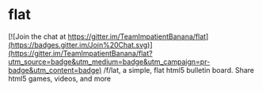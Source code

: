 # flat

[![Join the chat at https://gitter.im/TeamImpatientBanana/flat](https://badges.gitter.im/Join%20Chat.svg)](https://gitter.im/TeamImpatientBanana/flat?utm_source=badge&utm_medium=badge&utm_campaign=pr-badge&utm_content=badge)
/f/lat, a simple, flat html5 bulletin board. Share html5 games, videos, and more
